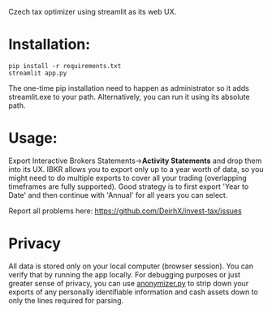 Czech tax optimizer using streamlit as its web UX.

# Installation:

```
pip install -r requirements.txt
streamlit app.py
```
The one-time pip installation need to happen as administrator so it adds streamlit.exe to your path. 
Alternatively, you can run it using its absolute path.

# Usage:
Export Interactive Brokers Statements->**Activity Statements** and drop them into its UX. IBKR allows you to export only up to a year worth of data, so you might need to do multiple exports to cover all your trading (overlapping timeframes are fully supported). Good strategy is to first export 'Year to Date' and then continue with 'Annual' for all years you can select.

Report all problems here: https://github.com/DeirhX/invest-tax/issues

# Privacy
All data is stored only on your local computer (browser session). You can verify that by running the app locally. For debugging purposes or just greater sense of privacy, you can use [anonymizer.py](https://github.com/DeirhX/invest-tax/blob/main/anonymize.py) to strip down your exports of any personally identifiable information and cash assets down to only the lines required for parsing.
